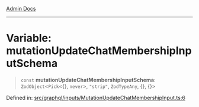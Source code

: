 [Admin Docs](/)

***

# Variable: mutationUpdateChatMembershipInputSchema

> `const` **mutationUpdateChatMembershipInputSchema**: `ZodObject`\<`Pick`\<\{\}, `never`\>, `"strip"`, `ZodTypeAny`, \{\}, \{\}\>

Defined in: [src/graphql/inputs/MutationUpdateChatMembershipInput.ts:6](https://github.com/NishantSinghhhhh/talawa-api/blob/eec373445d0a4b36c011832ad5010e69e112315d/src/graphql/inputs/MutationUpdateChatMembershipInput.ts#L6)
